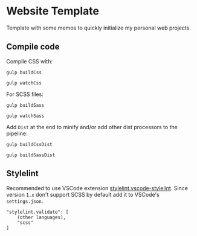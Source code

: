 # Website Template
Template with some memos to quickly initialize my personal web projects.
## Compile code
Compile CSS with:

```
gulp buildCss

gulp watchCss
```
For SCSS files:
```
gulp buildSass

gulp watchSass
```
Add ``Dist`` at the end to minify and/or add other dist processors to the pipeline:
```
gulp buildCssDist

gulp buildSassDist
```

## Stylelint
Recommended to use VSCode extension [stylelint.vscode-stylelint](https://marketplace.visualstudio.com/items?itemName=stylelint.vscode-stylelint). Since version ``1.x`` don't support SCSS by default add it to VSCode's ``settings.json``.
```
"stylelint.validate": [
    (other languages),
	"scss"
]
```
